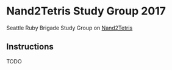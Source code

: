 Nand2Tetris Study Group 2017
============================

Seattle Ruby Brigade Study Group on [Nand2Tetris](http://www.nand2tetris.org)

## Instructions

TODO